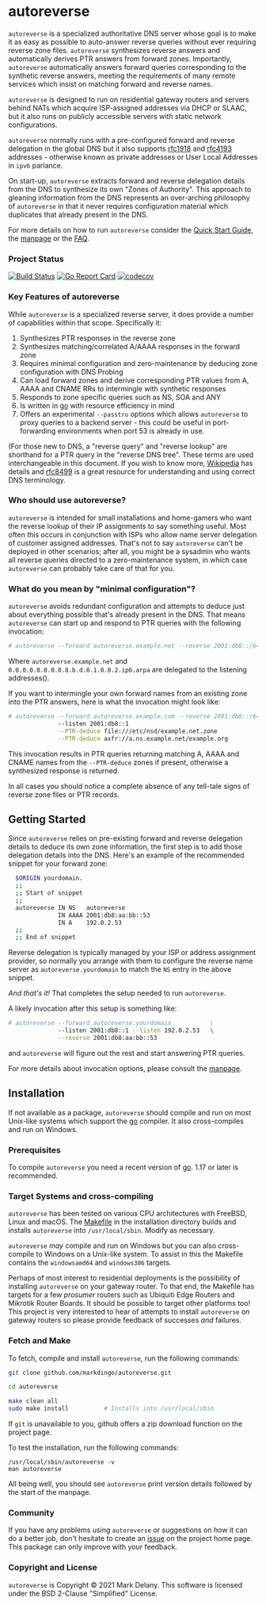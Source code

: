 # autoreverse

`autoreverse` is a specialized authoritative DNS server whose goal is to make it as easy
as possible to auto-answer reverse queries without ever requiring reverse zone files.
`autoreverse` synthesizes reverse answers and automatically derives PTR answers from
forward zones.  Importantly, `autoreverse` automatically answers forward queries
corresponding to the synthetic reverse answers, meeting the requirements of many remote
services which insist on matching forward and reverse names.

`autoreverse` is designed to run on residential gateway routers and servers behind NATs
which acquire ISP-assigned addresses via DHCP or SLAAC, but it also runs on publicly
accessible servers with static network configurations.

`autoreverse` normally runs with a pre-configured forward and reverse delegation in the
global DNS but it also supports [rfc1918](https://datatracker.ietf.org/doc/html/rfc1918)
and [rfc4193](https://datatracker.ietf.org/doc/html/rfc4193) addresses - otherwise known
as private addresses or User Local Addresses in `ipv6` parlance.
     
On start-up, `autoreverse` extracts forward and reverse delegation details from the DNS to
synthesize its own "Zones of Authority". This approach to gleaning information from the
DNS represents an over-arching philosophy of `autoreverse` in that it never requires
configuration material which duplicates that already present in the DNS.

For more details on how to run `autoreverse` consider the [Quick Start
Guide](QUICKSTART.md), the [manpage](pregen/MANPAGE.txt) or the [FAQ](FAQ.md).

### Project Status

[![Build Status](https://travis-ci.org/markdingo/autoreverse.svg?branch=master)](https://travis-ci.org/markdingo/autoreverse)
[![Go Report Card](https://goreportcard.com/badge/github.com/markdingo/autoreverse)](https://goreportcard.com/report/github.com/markdingo/autoreverse)
[![codecov](https://codecov.io/gh/markdingo/autoreverse/branch/master/graph/badge.svg)](https://codecov.io/gh/markdingo/autoreverse)

### Key Features of autoreverse

While `autoreverse` is a specialized reverse server, it does provide a number of
capabilities within that scope. Specifically it:


1. Synthesizes PTR responses in the reverse zone
1. Synthesizes matching/correlated A/AAAA responses in the forward zone
1. Requires minimal configuration and zero-maintenance by deducing zone configuration with DNS Probing
2. Can load forward zones and derive corresponding PTR values from A, AAAA and CNAME RRs to intermingle with synthetic responses
4. Responds to zone specific queries such as NS, SOA and ANY
5. Is written in [go](https://golang.org) with resource efficiency in mind
6. Offers an experimental `--passtru` options which allows `autoreverse` to proxy queries to
a backend server - this could be useful in port-forwarding environments when port 53 is
already in use.


(For those new to DNS, a "reverse query" and "reverse lookup" are shorthand for a PTR
query in the "reverse DNS tree". These terms are used interchangeable in this document. If
you wish to know more, [Wikipedia](https://en.wikipedia.org/wiki/Reverse_DNS_lookup) has
details and [rfc8499](https://www.rfc-editor.org/rfc/rfc8499.html) is a great resource for
understanding and using correct DNS terminology.

### Who should use autoreverse?

`autoreverse` is intended for small installations and home-gamers who want the reverse
lookup of their IP assignments to say something useful. Most often this occurs in
conjunction with ISPs who allow name server delegation of customer assigned
addresses. That's not to say `autoreverse` can't be deployed in other scenarios; after
all, you might be a sysadmin who wants all reverse queries directed to a zero-maintenance
system, in which case `autoreverse` can probably take care of that for you.


### What do you mean by "minimal configuration"?

`autoreverse` avoids redundant configuration and attempts to deduce just about everything
possible that's already present in the DNS. That means `autoreverse` can start up and
respond to PTR queries with the following invocation:

```sh
# autoreverse --forward autoreverse.example.net --reverse 2001:db8::/64
```

Where `autoreverse.example.net` and `0.0.0.0.0.0.0.0.8.b.d.0.1.0.0.2.ip6.arpa`
are delegated to the listening addresses().


If you want to intermingle your own forward names from an existing zone into the PTR
answers, here is what the invocation might look like:


```sh
# autoreverse --forward autoreverse.example.com --reverse 2001:db8::/64 \
              --listen 2001:db8::1                                      \
              --PTR-deduce file:///etc/nsd/example.net.zone             \
              --PTR-deduce axfr://a.ns.example.net/example.org
```

This invocation results in PTR queries returning matching A, AAAA and CNAME names from the
`--PTR-deduce` zones if present, otherwise a synthesized response is returned.

In all cases you should notice a complete absence of any tell-tale signs of reverse zone
files or PTR records.

## Getting Started

Since `autoreverse` relies on pre-existing forward and reverse delegation details to
deduce its own zone information, the first step is to add those delegation details into
the DNS. Here's an example of the recommended snippet for your forward zone:

```sh
  $ORIGIN yourdomain.
  ;;
  ;; Start of snippet
  ;;
  autoreverse IN NS   autoreverse
              IN AAAA 2001:db8:aa:bb::53
              IN A    192.0.2.53
  ;;
  ;; End of snippet
```

Reverse delegation is typically managed by your ISP or address assignment provider,
so normally you arrange with them to configure the reverse name server as
`autoreverse.yourdomain` to match the `NS` entry in the above snippet.

*And that's it!* That completes the setup needed to run `autoreverse`.

A likely invocation after this setup is something like:

```sh
# autoreverse --forward autoreverse.yourdomain           \
              --listen 2001:db8::1 --listen 192.0.2.53   \
              --reverse 2001:db8:aa:bb::53
```

and `autoreverse` will figure out the rest and start answering PTR queries.

For more details about invocation options, please consult the [manpage](./MANPAGE.txt).


## Installation

If not available as a package, `autoreverse` should compile and run on most Unix-like
systems which support the [go](https://go.dev) compiler. It also cross-compiles and run on
Windows.


### Prerequisites

To compile `autoreverse` you need a recent version of [go](https://golang.org). 1.17 or
later is recommended.

### Target Systems and cross-compiling

`autoreverse` has been tested on various CPU architectures with FreeBSD, Linux and
macOS. The [Makefile](./Makefile) in the installation directory builds and installs
`autoreverse` into `/usr/local/sbin`. Modify as necessary.

`autoreverse` *may* compile and run on Windows but you can also cross-compile to Windows
on a Unix-like system. To assist in this the Makefile contains the `windowsamd64` and
`windows386` targets.

Perhaps of most interest to residential deployments is the possibility of installing
`autoreverse` on your gateway router. To that end, the Makefile has targets for a
few *prosumer* routers such as Ubiquiti Edge Routers and Mikrotik Router Boards. It should
be possible to target other platforms too! This project is very interested to hear of
attempts to install `autoreverse` on gateway routers so please provide feedback of
successes *and* failures.

### Fetch and Make

To fetch, compile and install `autoreverse`, run the following commands:

```sh
git clone github.com/markdingo/autoreverse.git

cd autoreverse

make clean all
sudo make install          # Installs into /usr/local/sbin
```

If `git` is unavailable to you, github offers a zip download function on the project page.

To test the installation, run the following commands:

```
/usr/local/sbin/autoreverse -v
man autoreverse
```

All being well, you should see `autoreverse` print version details followed by the start
of the manpage.

### Community

If you have any problems using `autoreverse` or suggestions on how it can do a better job,
don't hesitate to create an [issue](https://github.com/markdingo/autoreverse/issues) on
the project home page. This package can only improve with your feedback.

### Copyright and License

`autoreverse` is Copyright :copyright: 2021 Mark Delany. This software is licensed under
the BSD 2-Clause "Simplified" License.
